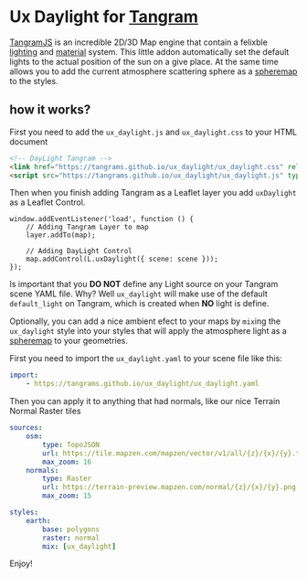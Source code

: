 # Ux Daylight for [Tangram](https://mapzen.com/products/tangram/)

[TangramJS](https://mapzen.com/products/tangram/) is an incredible 2D/3D Map engine that contain a felixble [lighting](https://mapzen.com/documentation/tangram/Lights-Overview/) and [material](https://mapzen.com/documentation/tangram/Materials-Overview/) system. This little addon automatically set the default lights to the actual position of the sun on a give place. At the same time allows you to add the current atmosphere scattering sphere as a [spheremap](https://mapzen.com/documentation/tangram/Materials-Overview/#mapping-spheremap) to the styles.

## how it works?

First you need to add the `ux_daylight.js` and `ux_daylight.css` to your HTML document

```html
<!-- DayLight Tangram -->
<link href="https://tangrams.github.io/ux_daylight/ux_daylight.css" rel="stylesheet"/>
<script src="https://tangrams.github.io/ux_daylight/ux_daylight.js" type="text/javascript"></script>
```

Then when you finish adding Tangram as a Leaflet layer you add `uxDaylight` as a Leaflet Control.

```JS
window.addEventListener('load', function () {
    // Adding Tangram Layer to map
    layer.addTo(map);

    // Adding DayLight Control
    map.addControl(L.uxDaylight({ scene: scene }));
});
```

Is important that you **DO NOT** define any Light source on your Tangram scene YAML file. Why? Well `ux_daylight` will make use of the default `default_light` on Tangram, which is created when **NO** light is define.

Optionally, you can add a nice ambient efect to your maps by `mix`ing the `ux_daylight` style into your styles that will apply the atmosphere light as a [spheremap](https://mapzen.com/documentation/tangram/Materials-Overview/#mapping-spheremap) to your geometries.

First you need to import the `ux_daylight.yaml` to your scene file like this:

```yaml
import:
    - https://tangrams.github.io/ux_daylight/ux_daylight.yaml
```

Then you can apply it to anything that had normals, like our nice Terrain Normal Raster tiles

```yaml
sources:
    osm: 
        type: TopoJSON
        url: https://tile.mapzen.com/mapzen/vector/v1/all/{z}/{x}/{y}.topojson?api_key=mapzen-QF1osLn
        max_zoom: 16
    normals:
        type: Raster
        url: https://terrain-preview.mapzen.com/normal/{z}/{x}/{y}.png
        max_zoom: 15

styles:
    earth:
        base: polygons
        raster: normal
        mix: [ux_daylight]
```

Enjoy!